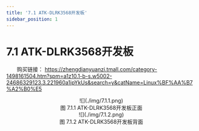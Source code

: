 ```yaml
---
title: '7.1 ATK-DLRK3568开发板'
sidebar_position: 1
---
```


# 7.1 ATK-DLRK3568开发板

&emsp;&emsp;购买链接：
https://zhengdianyuanzi.tmall.com/category-1498161504.htm?spm=a1z10.1-b-s.w5002-24686329123.3.221960a1ipYkUs&search=y&catName=Linux%BF%AA%B7%A2%B0%E5 

<center>
![](./img/7.1.1.png)<br />
图 7.1.1 ATK-DLRK3568开发板正面
</center>

<center>
![](./img/7.1.2.png)<br />
图 7.1.2 ATK-DLRK3568开发板背面
</center>









